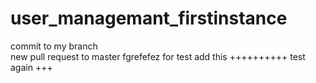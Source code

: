 # user_managemant_firstinstance
commit to my branch  
new pull request to master
fgrefefez
for test add this ++++++++++  test again +++
